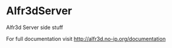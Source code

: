 Alfr3dServer
============

Alfr3d Server side stuff

For full documentation visit http://alfr3d.no-ip.org/documentation
